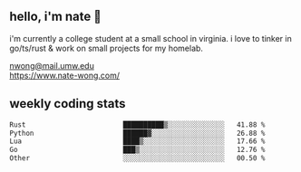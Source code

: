 ## hello, i'm nate 👋
i'm currently a college student at a small school in virginia. i love to tinker in go/ts/rust & work on small projects for my homelab.

nwong@mail.umw.edu <br/>
https://www.nate-wong.com/

## weekly coding stats
<!--START_SECTION:waka-->

```txt
Rust                        ██████████▒░░░░░░░░░░░░░░   41.88 %
Python                      ██████▓░░░░░░░░░░░░░░░░░░   26.88 %
Lua                         ████▒░░░░░░░░░░░░░░░░░░░░   17.66 %
Go                          ███▒░░░░░░░░░░░░░░░░░░░░░   12.76 %
Other                       ░░░░░░░░░░░░░░░░░░░░░░░░░   00.50 %
```

<!--END_SECTION:waka-->
